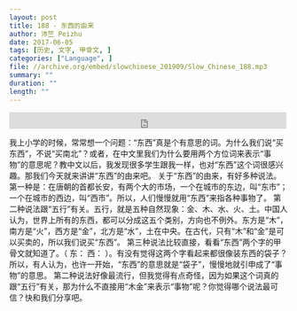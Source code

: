 ```yaml
---
layout: post
title: 188 - 东西的由来
author: 沛竺 Peizhu
date: 2017-06-05
tags: [历史, 文字, 甲骨文, ]
categories: ["Language", ]
file: //archive.org/embed/slowchinese_201909/Slow_Chinese_188.mp3
summary: ""
duration: ""
length: ""
---
```


<iframe src="https://archive.org/embed/slowchinese_201909/Slow_Chinese_188.mp3" width="500" height="30" frameborder="0" webkitallowfullscreen="true" mozallowfullscreen="true" allowfullscreen></iframe>

我上小学的时候，常常想一个问题：“东西”真是个有意思的词。为什么我们说“买东西”，不说“买南北”？或者，在中文里我们为什么要用两个方位词来表示“事物”的意思呢？教中文以后，我发现很多学生跟我一样，也对“东西”这个词很感兴趣。那我们今天就来讲讲“东西”的由来吧。
关于“东西”的由来，有好多种说法。第一种是：在唐朝的首都长安，有两个大的市场，一个在城市的东边，叫“东市”；一个在城市的西边，叫“西市”。所以，人们慢慢就用“东西”来指各种事物了。
第二种说法跟“五行”有关。五行，就是五种自然现象：金、木、水、火、土。中国人认为，世界上所有的东西，都可以分成这五个类别，方向也不例外。东方是“木”，南方是“火”，西方是“金”，北方是“水”，土在中央。在古代，只有“木”和“金”是可以买卖的，所以我们说买“东西”。
第三种说法比较直接，看看“东西”两个字的甲骨文就知道了。（ 东： 西： ）。有没有觉得这两个字看起来都很像装东西的袋子？所以，有人认为，也许一开始，“东西”的意思就是“袋子”，慢慢地就引申成了“事物”的意思。
第二种说法好像最流行，但我觉得有点奇怪，因为如果这个词真的跟“五行”有关，那为什么不直接用“木金”来表示“事物”呢？你觉得哪个说法最可信？快和我们分享吧。
